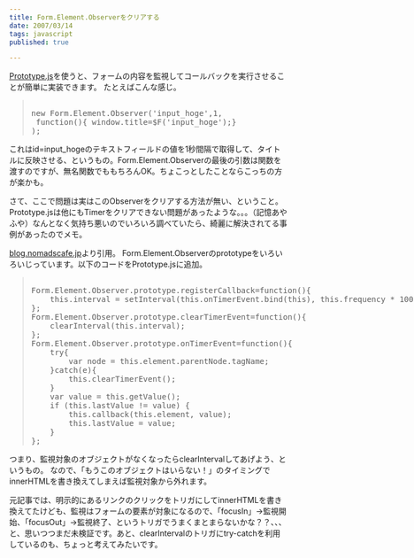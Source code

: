 ```yaml
---
title: Form.Element.Observerをクリアする
date: 2007/03/14
tags: javascript
published: true

---
```


<p>
<a href="http://www.prototypejs.org/">Prototype.js</a>を使うと、フォームの内容を監視してコールバックを実行させることが簡単に実装できます。
たとえばこんな感じ。</p>

<blockquote>
<xmp>
new Form.Element.Observer('input_hoge',1,
 function(){ window.title=$F('input_hoge');}
);</xmp>
</blockquote>

<p>
これはid=input_hogeのテキストフィールドの値を1秒間隔で取得して、タイトルに反映させる、というもの。Form.Element.Observerの最後の引数は関数を渡すのですが、無名関数でももちろんOK。ちょこっとしたことならこっちの方が楽かも。
</p>


<p>
さて、ここで問題は実はこのObserverをクリアする方法が無い、ということ。Prototype.jsは他にもTimerをクリアできない問題があったような。。。（記憶あやふや）なんとなく気持ち悪いのでいろいろ調べていたら、綺麗に解決されてる事例があったのでメモ。
</p>


<p>
<a href="http://blog.nomadscafe.jp/archives/000576.html">blog.nomadscafe.jp</a>より引用。
Form.Element.Observerのprototypeをいろいろいじっています。以下のコードをPrototype.jsに追加。
</p>

<blockquote>
<xmp>
Form.Element.Observer.prototype.registerCallback=function(){
    this.interval = setInterval(this.onTimerEvent.bind(this), this.frequency * 1000);
};
Form.Element.Observer.prototype.clearTimerEvent=function(){
    clearInterval(this.interval);
};
Form.Element.Observer.prototype.onTimerEvent=function(){
    try{
        var node = this.element.parentNode.tagName;
    }catch(e){
        this.clearTimerEvent();
    }    
    var value = this.getValue();
    if (this.lastValue != value) {
        this.callback(this.element, value);
        this.lastValue = value;
    }
};
</xmp>
</blockquote>


<p>
つまり、監視対象のオブジェクトがなくなったらclearIntervalしてあげよう、というもの。
なので、「もうこのオブジェクトはいらない！」のタイミングでinnerHTMLを書き換えてしまえば監視対象から外れます。

</p>


<p>
元記事では、明示的にあるリンクのクリックをトリガにしてinnerHTMLを書き換えてたけども、監視はフォームの要素が対象になるので、「focusIn」→監視開始、「focusOut」→監視終了、というトリガでうまくまとまらないかな？？、、、と、思いつつまだ未検証です。あと、clearIntervalのトリガにtry-catchを利用しているのも、ちょっと考えてみたいです。
</p>　
